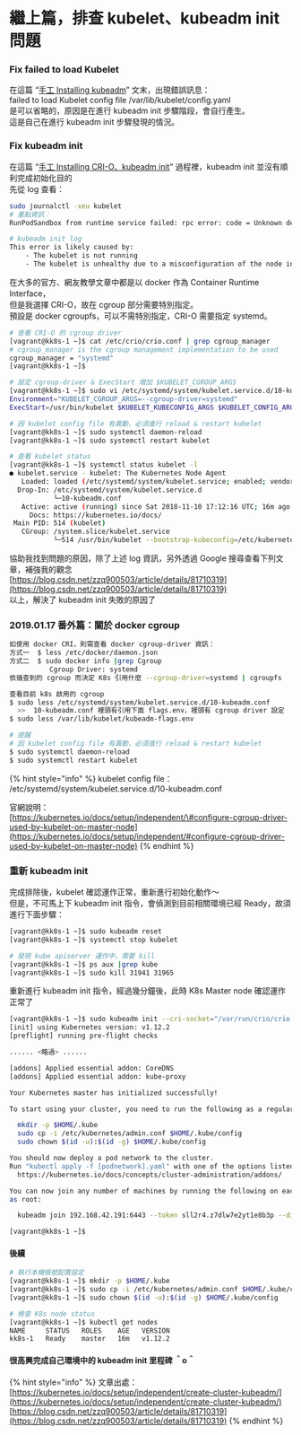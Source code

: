 # 繼上篇，排查 kubelet、kubeadm init 問題

### Fix failed to load Kubelet

在這篇 “[手工 Installing kubeadm](https://fufu.gitbook.io/kk8s/installing-kubeadm)” 文末，出現錯誤訊息：  
failed to load Kubelet config file /var/lib/kubelet/config.yaml  
是可以省略的，原因是在進行 kubeadm init 步驟階段，會自行產生。  
這是自己在進行 kubeadm init 步驟發現的情況。

### Fix kubeadm init

在這篇 “[手工 Installing CRI-O、kubeadm init](https://fufu.gitbook.io/kk8s/installing-crio-kubeadm-init)” 過程裡，kubeadm init 並沒有順利完成初始化目的  
先從 log 查看：

```bash
sudo journalctl -xeu kubelet
# 重點資訊：
RunPodSandbox from runtime service failed: rpc error: code = Unknown desc = cri-o configured with systemd cgroup manager

# kubeadm init log
This error is likely caused by:
	- The kubelet is not running
	- The kubelet is unhealthy due to a misconfiguration of the node in some way (required cgroups disabled)
```

在大多的官方、網友教學文章中都是以 docker 作為 Container Runtime Interface，  
但是我選擇 CRI-O，故在 cgroup 部分需要特別指定。  
預設是 docker cgroupfs，可以不需特別指定，CRI-O 需要指定 systemd。

```bash
# 查看 CRI-O 的 cgroup driver
[vagrant@kk8s-1 ~]$ cat /etc/crio/crio.conf | grep cgroup_manager
# cgroup_manager is the cgroup management implementation to be used
cgroup_manager = "systemd"
[vagrant@kk8s-1 ~]$

# 設定 cgroup-driver & ExecStart 增加 $KUBELET_CGROUP_ARGS
[vagrant@kk8s-1 ~]$ sudo vi /etc/systemd/system/kubelet.service.d/10-kubeadm.conf
Environment="KUBELET_CGROUP_ARGS=--cgroup-driver=systemd"
ExecStart=/usr/bin/kubelet $KUBELET_KUBECONFIG_ARGS $KUBELET_CONFIG_ARGS $KUBELET_KUBEADM_ARGS $KUBELET_EXTRA_ARGS $KUBELET_CGROUP_ARGS

# 因 kubelet config file 有異動，必須進行 reload & restart kubelet
[vagrant@kk8s-1 ~]$ sudo systemctl daemon-reload
[vagrant@kk8s-1 ~]$ sudo systemctl restart kubelet

# 查看 kubelet status
[vagrant@kk8s-1 ~]$ systemctl status kubelet -l
● kubelet.service - kubelet: The Kubernetes Node Agent
   Loaded: loaded (/etc/systemd/system/kubelet.service; enabled; vendor preset: disabled)
  Drop-In: /etc/systemd/system/kubelet.service.d
           └─10-kubeadm.conf
   Active: active (running) since Sat 2018-11-10 17:12:16 UTC; 16m ago
     Docs: https://kubernetes.io/docs/
 Main PID: 514 (kubelet)
   CGroup: /system.slice/kubelet.service
           └─514 /usr/bin/kubelet --bootstrap-kubeconfig=/etc/kubernetes/bootstrap-kubelet.conf --kubeconfig=/etc/kubernetes/kubelet.conf --config=/var/lib/kubelet/config.yaml --container-runtime=remote --container-runtime-endpoint=/var/run/crio/crio.sock --cgroup-driver=systemd

```

協助我找到問題的原因，除了上述 log 資訊，另外透過 Google 搜尋查看下列文章，補強我的觀念 [https://blog.csdn.net/zzq900503/article/details/81710319](https://blog.csdn.net/zzq900503/article/details/81710319)  
以上，解決了 kubeadm init 失敗的原因了

### 2019.01.17 番外篇：關於 docker cgroup

```bash
如使用 docker CRI，則需查看 docker cgroup-driver 資訊：
方式一  $ less /etc/docker/daemon.json
方式二  $ sudo docker info |grep Cgroup
          Cgroup Driver: systemd
依循查到的 cgroup 而決定 K8s 引用什麼 --cgroup-driver=systemd | cgroupfs

查看目前 k8s 啟用的 cgroup
$ sudo less /etc/systemd/system/kubelet.service.d/10-kubeadm.conf
  >>  10-kubeadm.conf 裡頭有引用下面 flags.env，裡頭有 cgroup driver 設定
$ sudo less /var/lib/kubelet/kubeadm-flags.env

# 提醒
# 因 kubelet config file 有異動，必須進行 reload & restart kubelet
$ sudo systemctl daemon-reload
$ sudo systemctl restart kubelet
```

{% hint style="info" %}
kubelet config file：  
/etc/systemd/system/kubelet.service.d/10-kubeadm.conf

官網說明：  
[https://kubernetes.io/docs/setup/independent/\#configure-cgroup-driver-used-by-kubelet-on-master-node](https://kubernetes.io/docs/setup/independent/#configure-cgroup-driver-used-by-kubelet-on-master-node)
{% endhint %}

### 重新 kubeadm init

完成排除後，kubelet 確認運作正常，重新進行初始化動作～  
但是，不可馬上下 kubeadm init 指令，會偵測到目前相關環境已經 Ready，故須進行下面步驟：

```bash
[vagrant@kk8s-1 ~]$ sudo kubeadm reset
[vagrant@kk8s-1 ~]$ systemctl stop kubelet

# 發現 kube apiserver 運作中，需要 kill
[vagrant@kk8s-1 ~]$ ps aux |grep kube
[vagrant@kk8s-1 ~]$ sudo kill 31941 31965
```

重新進行 kubeadm init 指令，經過幾分鐘後，此時 K8s Master node 確認運作正常了

```bash
[vagrant@kk8s-1 ~]$ sudo kubeadm init --cri-socket="/var/run/crio/crio.sock" --apiserver-advertise-address=192.168.42.191
[init] using Kubernetes version: v1.12.2
[preflight] running pre-flight checks

...... <略過> ......

[addons] Applied essential addon: CoreDNS
[addons] Applied essential addon: kube-proxy

Your Kubernetes master has initialized successfully!

To start using your cluster, you need to run the following as a regular user:

  mkdir -p $HOME/.kube
  sudo cp -i /etc/kubernetes/admin.conf $HOME/.kube/config
  sudo chown $(id -u):$(id -g) $HOME/.kube/config

You should now deploy a pod network to the cluster.
Run "kubectl apply -f [podnetwork].yaml" with one of the options listed at:
  https://kubernetes.io/docs/concepts/cluster-administration/addons/

You can now join any number of machines by running the following on each node
as root:

  kubeadm join 192.168.42.191:6443 --token sll2r4.z7dlw7e2yt1e8b3p --discovery-token-ca-cert-hash sha256:c06f9142687d0b34871aa1e3a2a6dcbfe0edf752bed5e7891a77e2d4fcc60dac

[vagrant@kk8s-1 ~]$

```

#### 後續

```bash
# 執行本機帳號配置設定  
[vagrant@kk8s-1 ~]$ mkdir -p $HOME/.kube
[vagrant@kk8s-1 ~]$ sudo cp -i /etc/kubernetes/admin.conf $HOME/.kube/config
[vagrant@kk8s-1 ~]$ sudo chown $(id -u):$(id -g) $HOME/.kube/config

# 檢查 K8s node status
[vagrant@kk8s-1 ~]$ kubectl get nodes
NAME     STATUS   ROLES    AGE   VERSION
kk8s-1   Ready    master   16m   v1.12.2

```

#### 很高興完成自己環境中的 kubeadm init 里程碑 ＾o＾

{% hint style="info" %}
文章出處：  
[https://kubernetes.io/docs/setup/independent/create-cluster-kubeadm/](https://kubernetes.io/docs/setup/independent/create-cluster-kubeadm/)  
[https://blog.csdn.net/zzq900503/article/details/81710319](https://blog.csdn.net/zzq900503/article/details/81710319)
{% endhint %}

